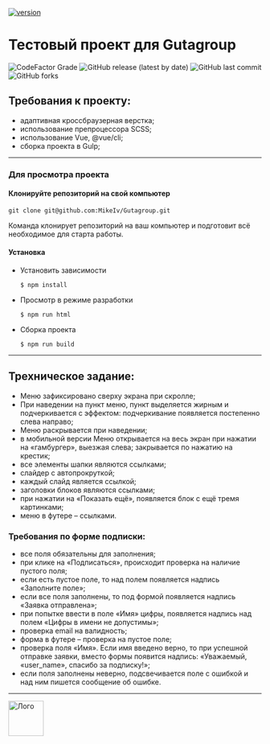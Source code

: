[![version](https://img.shields.io/travis/MikeIv/gulp?style=plastic)]()


# Тестовый проект для Gutagroup

![CodeFactor Grade](https://img.shields.io/codefactor/grade/github/budfy/easy-webdev-startpack?style=plastic) ![GitHub release (latest by date)](https://img.shields.io/github/v/release/budfy/Easy-webdev-startpack?style=plastic) ![GitHub last commit](https://img.shields.io/github/last-commit/budfy/easy-webdev-startpack?style=plastic) ![GitHub forks](https://img.shields.io/github/forks/budfy/Easy-webdev-startpack?style=plastic)


## Требования к проекту:
- адаптивная кроссбраузерная верстка;
- использование препроцессора SCSS;
- использование Vue, @vue/cli;
- сборка проекта в Gulp;

---
### Для просмотра проекта
#### Клонируйте репозиторий на свой компьютер


```
git clone git@github.com:MikeIv/Gutagroup.git
```

Команда клонирует репозиторий на ваш компьютер и подготовит всё необходимое для старта работы.

#### Установка 
- Установить зависимости

   `$ npm install`
    

- Просмотр в режиме разработки

   `$ npm run html`


- Сборка проекта

   `$ npm run build`


---

## Трехническое задание:
- Меню зафиксировано сверху экрана при скролле;
- При наведении на пункт меню, пункт выделяется жирным и подчеркивается с эффектом: подчеркивание появляется постепенно слева направо;
- Меню раскрывается при наведении;
- в мобильной версии Меню открывается на весь экран при нажатии на «гамбургер», выезжая слева; закрывается по нажатию на крестик;
- все элементы шапки являются ссылками;
- слайдер с автопрокруткой;
- каждый слайд является ссылкой;
- заголовки блоков являются ссылками;
- при нажатии на «Показать ещё», появляется блок с ещё тремя картинками;
- меню в футере – ссылками.

### Требования по форме подписки:
- все поля обязательны для заполнения;
- при клике на «Подписаться», происходит проверка на наличие пустого поля;
- если есть пустое поле, то над полем появляется надпись «Заполните поле»;
- если все поля заполнены, то под формой появляется надпись «Заявка отправлена»;
- при попытке ввести в поле «Имя» цифры, появляется надпись над полем «Цифры в имени не допустимы»;
- проверка email на валидность;
- форма в футере – проверка на пустое поле;
- проверка поля «Имя». Если имя введено верно, то при успешной отправке заявки, вместо формы появится надпись: «Уважаемый, «user_name», спасибо за подписку!»;
- если поля заполнены неверно, подсвечивается поле с ошибкой и над ним пишется сообщение об ошибке.


---

<a href="https://mikeivanov.ru/">
<img align="left" width="70" height="auto" alt="Лого" src="https://mikeiv.github.io/portfolio/img/my-logo.svg">
</a>